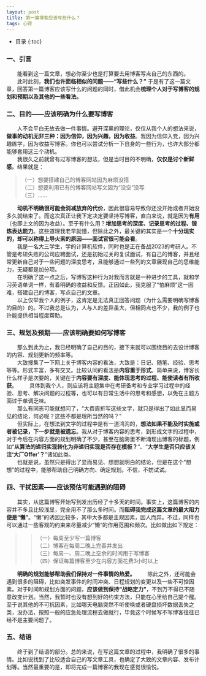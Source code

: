 ```yaml
---
layout: post
title: 第一篇博客应该写些什么？
tags: 心得
---
```


* 目录
{:toc}

### 一、引言
&emsp;&emsp;能看到这一篇文章，想必你至少也是打算要去用博客写点自己的东西的。  
&emsp;&emsp;此时此刻，**我们也许面临相似的问题——“写些什么？”** 于是有了这一篇文章，回答第一篇博客应该写什么的问题的同时，借此机会**梳理个人对于写博客的规划和预期以及其他的一些看法。**  

### 二、目的——应该明确为什么要写博客
&emsp;&emsp;人不会平白无故去做一件事情。避开深奥的理论，仅仅从我个人的想法来说，**做事的动机无非三种：因为信仰，因为兴趣，因为收益**。我因为信仰入党，因为兴趣练字，因为收益写博客。你也可以尝试分析一下自身的一些行为，也许大部分都能够套用这三个动机。  
&emsp;&emsp;我很久之前就曾有过写博客的想法，但是当时目的不明确，**仅仅是讨个新鲜感**。结果就是：  
> （一）想要搭建自己的博客网站因为麻烦没搭  
> （二）想要利用已有的博客网站写文因为“没空”没写  
> （三）……  

&emsp;&emsp;**动机不明确很可能会消减放弃的代价**，因此很容易导致你还没开始或者开始没多久就结束了。而这次真正让我下定决定要坚持写博客，直白来说，就是因为**有用**（也即上文的因为收益）。至于有什么用？**增加思考的深度、记录思考的过程、锻炼表达能力**。这些道理我老早就懂，但除此之外，最关键的其实是一个**十分现实的，却可以称得上导火索的原因——面试官很可能会看**。  
&emsp;&emsp;我是一名大三学生，学的计算机软件，同时也是正在备战2023的考研人。不管是考研失败的公司应聘面试，还是初始过关的复试面试，有自己的博客，并且经常更新自己对于一些问题的深度思考，且能够通过一些列的文章展现自己的思维能力，无疑都是加分项。  
&emsp;&emsp;在明确了这一点之后，写博客这种行为对我而言就是一种进步的工具，就和学习英语单词一样，有着明确的收益和反馈。正因如此，我克服了“怕麻烦”这一困难，搭建自己的博客，写点自己的文章。  
&emsp;&emsp;以上仅举我个人的例子，这肯定是无法真正回答问题（为什么需要明确写博客的目的）的。不过我总是认为，人与人的差异虽大，但相同点也不少，我的例子也许能提供相当程度帮助。  

### 三、规划及预期——应该明确要如何写博客
&emsp;&emsp;那么到此为止，我已经明确了自己的目的，接下来就可以围绕目的去设计博客的内容、规划更新的频率等。  
&emsp;&emsp;大致搜集了一下网上关于博客内容的看法，大致是：日记、随笔、经验、思考等等。形式丰富，多有交叉。比较认同的看法是**内容重于形式**。简单来说，博客长什么样子是次要的，关键在于**内容要有深度、能体现思考的过程、能使读者有所收获**。
&emsp;&emsp;具体到我个人，则应该将主题集中在考研备考和专业学习过程中的经验、思考、解决问题的过程等，也可以有日常生活中的思考和感想，以免在主题方面过于单调乏味。  
&emsp;&emsp;那么有同志可能就想问了，“大费周折写这些文字，就只是得出了如此显而易见的结论，何必呢？这些不都是理所当然的吗？”  
&emsp;&emsp;但实际上，在想法到文字的过程中是有一道鸿沟的，**想法如果不能及时实施或者被记录，下一步就是被遗忘**。我从对于博客内容的思考，到形成文字的过程中，对于今后在内容方面的规划明确了不少，甚至在脑海里不断涌现出博客的标题，例如“**从算法的递归实现转化为非递归实现是否存在模板？**”、“**大学生是否只应该关注‘大厂Offer’？**”诸如此类。  
&emsp;&emsp;也就是说，虽然只是得出了显而易见、想想就明白的结论，但是在这个“想想”的过程中，能够帮助自己明确方向、确定规划。不信，不妨试试。  
### 四、干扰因素——应该预估可能遇到的阻碍
&emsp;&emsp;其实，从这篇博客开始写到发出历经了十多天的时间。事实上，这篇博客的内容并不多且比较浅显，完全用不了那么多时间。而**阻碍我完成这篇文章的最大阻力便是“懒”**。“懒”的诱因比较多，其中大多都是主观因素，因人而异。不过，同样也可以通过一些客观的约束来尽量减少“懒”的作用范围和频次。比如做出如下规定：  
>> （一）每周至少写一篇博客  
>> （二）博客在每周二晚上完善并发出  
>> （三）每周一、周二晚上空余的时间用于写博客  
>> （四）保证每篇博客至少在内容方面花费3小时以上  

&emsp;&emsp;**明确的规划能够帮助我们保持对一件事情的热爱。**
&emsp;&emsp;除此之外，还可能会遇到很多的阻碍，比如突发事件的时间冲突、日程规划的变更以及一些不可控因素。对于时间和规划方面的问题，**应该做到保持“战略定力”**，不到万不得已不随意改变计划。当然，我暂时也没有想到好的约束方法，只能在心里给自己提个醒。至于说其他的不可抗因素，比如哪天电脑突然不听使唤或者硬盘损坏数据丢失之类，没办法，按照一般的应急处理流程去做就行，毕竟这个时候写不写博客往往已经不是主要问题了。  
### 五、结语
&emsp;&emsp;终于到了结语的部分。总的来说，在写这篇文章的过程中，我明确了很多的事情。比如说找到了比较适合自己的写文章工具，也确定了大致的文章内容、发布计划等。当然最重要的是，即将完成一篇博客的我现在感觉很愉悦。

